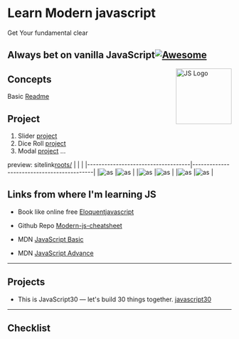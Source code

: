 # Learn Modern javascript

Get Your fundamental clear

## Always bet on vanilla JavaScript[![Awesome](https://awesome.re/badge.svg)](https://awesome.re)

<img src="https://cdn.rawgit.com/voodootikigod/logo.js/master/js.svg" width="125" align="right" alt="JS Logo">

## Concepts

Basic [Readme](https://github.com/ullaskunder3/mastering-js/blob/main/Basic/Basic.md)

## Project

1. Slider [project](./Projects/SideBar/)
2. Dice Roll [project]('./Projects/DiceRoll/)
3. Modal [project](./Projects/modal/)
...

preview: sitelink[roots/](https://ullaskunder3.github.io/mastering-js/)
|                                    |                                           |
|------------------------------------|-------------------------------------------|
|![as](./Projects/p_sc/modal.png)    |![as](./Projects/p_sc/modal_clicked.png)   |
|![as](./Projects/p_sc/slider.png)   |![as](./Projects/p_sc/slider_clicked.png)  |
|![as](./Projects/p_sc/dice.png)     |![as](./Projects/p_sc/dice_roll.png)       |



## Links from where I'm learning JS

- Book like online free [Eloquentjavascript](https://eloquentjavascript.net/index.html)

- Github Repo [Modern-js-cheatsheet](https://github.com/mbeaudru/modern-js-cheatsheet)

- MDN [JavaScript Basic](https://developer.mozilla.org/en-US/docs/Web/JavaScript/Guide)

- MDN [JavaScript Advance](https://developer.mozilla.org/en-US/docs/Web/JavaScript#tutorials)

---

## Projects

- This is JavaScript30 — let's build 30 things together. [javascript30](https://javascript30.com/)

---

## Checklist
